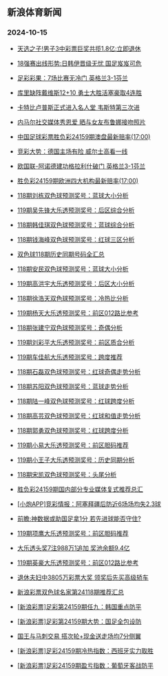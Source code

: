 ## 新浪体育新闻 
### 2024-10-15

+ [天选之子!男子3中彩票巨奖共揽1.8亿:立即退休](https://sports.sina.com.cn/l/2024-10-14/doc-incsnkcc5573292.shtml)

+ [18强赛出线形势:日韩伊晋级无忧 国足岌岌可危](https://sports.sina.com.cn/l/2024-10-14/doc-incsnusz2207959.shtml)

+ [足彩彩果：7场比赛无冷门 英格兰3-1芬兰](https://sports.sina.com.cn/l/2024-10-14/doc-incsnkck8559425.shtml)

+ [库里缺阵戴维斯12+10 勇士大胜活塞豪取4连胜](https://sports.sina.com.cn/basketball/nba/2024-10-14/doc-incsnyyv5314341.shtml)

+ [卡特比卢普斯正式进入名人堂 韦斯特第三次进](https://sports.sina.com.cn/basketball/nba/2024-10-14/doc-incsnusx5431046.shtml)

+ [内马尔社交媒体秀恩爱 晒与女友布鲁娜接吻照片](https://sports.sina.com.cn/global/others/2024-10-14/doc-incspfhx1395478.shtml)

+ [中国足球彩票胜负彩24159期澳盘最新赔率(17:00)](https://sports.sina.com.cn/l/2024-10-14/doc-incsnqmf1658364.shtml)

+ [竞彩大势：德国主场有险 威尔士高看一线](https://sports.sina.com.cn/l/2024-10-14/doc-incsnkcc5571973.shtml)

+ [欧国联-阿诺德建功格拉利什破门 英格兰3-1芬兰](https://sports.sina.com.cn/g/pl/2024-10-14/doc-incsnqmc2247167.shtml)

+ [胜负彩24159期欧洲四大机构最新赔率(17:00)](https://sports.sina.com.cn/l/2024-10-14/doc-incsnqmc2235620.shtml)

+ [118期刘栋双色球预测奖号：蓝球大小分析](https://sports.sina.com.cn/l/2024-10-14/doc-incspfht5246034.shtml)

+ [119期吴先锋大乐透预测奖号：后区综合分析](https://sports.sina.com.cn/l/2024-10-14/doc-incsnyyv5346575.shtml)

+ [118期韩佳琪双色球预测奖号：蓝球综合分析](https://sports.sina.com.cn/l/2024-10-14/doc-incspfhx1421323.shtml)

+ [118期钱海峰双色球预测奖号：红球三区分析](https://sports.sina.com.cn/l/2024-10-14/doc-incspfht5245689.shtml)

+ [双色球118期历史同期号码全汇总](https://sports.sina.com.cn/l/2024-10-14/doc-incspfhy8183449.shtml)

+ [118期安民双色球预测奖号：蓝球大小分析](https://sports.sina.com.cn/l/2024-10-14/doc-incspfhv2019741.shtml)

+ [119期高洪宇大乐透预测奖号：后区大小分析](https://sports.sina.com.cn/l/2024-10-14/doc-incspfhx1398041.shtml)

+ [118期徐浩天双色球预测奖号：冷热比分析](https://sports.sina.com.cn/l/2024-10-14/doc-incspfht5247251.shtml)

+ [119期杨天大乐透预测奖号：前区012路比参考](https://sports.sina.com.cn/l/2024-10-14/doc-incsnyyx2116217.shtml)

+ [118期张建宁双色球预测奖号：奇偶分析](https://sports.sina.com.cn/l/2024-10-14/doc-incspfhy8203519.shtml)

+ [119期刘彩平大乐透预测奖号：前区质合分析](https://sports.sina.com.cn/l/2024-10-14/doc-incspfhv2002838.shtml)

+ [119期车佳航大乐透预测奖号：跨度推荐](https://sports.sina.com.cn/l/2024-10-14/doc-incspfhx1399325.shtml)

+ [118期石磊双色球预测奖号：红球奇偶走势分析](https://sports.sina.com.cn/l/2024-10-14/doc-incspfhx1418884.shtml)

+ [118期苏阳双色球预测奖号：蓝球走势分析](https://sports.sina.com.cn/l/2024-10-14/doc-incspfht5237758.shtml)

+ [118期陆一峰双色球预测奖号：红球跨度分析](https://sports.sina.com.cn/l/2024-10-14/doc-incspfhv2020757.shtml)

+ [118期高芸双色球预测奖号：红球和值走势分析](https://sports.sina.com.cn/l/2024-10-14/doc-incspfhy8197148.shtml)

+ [118期郭勇双色球预测奖号：红球跨度分析](https://sports.sina.com.cn/l/2024-10-14/doc-incspfhy8195249.shtml)

+ [119期小易大乐透预测奖号：前区胆码推荐](https://sports.sina.com.cn/l/2024-10-14/doc-incsnyyv5342150.shtml)

+ [119期小王子大乐透预测奖号：历史同期分析](https://sports.sina.com.cn/l/2024-10-14/doc-incsnyyx2122449.shtml)

+ [118期宋凯双色球预测奖号：头尾分析](https://sports.sina.com.cn/l/2024-10-14/doc-incspfhy8188578.shtml)

+ [胜负彩24159期国内部分专业媒体复式推荐总汇](https://sports.sina.com.cn/l/2024-10-14/doc-incspfhx1461584.shtml)

+ [[小炮APP]竞彩情报：阿塞拜疆后防近6场场均失2.3球](https://sports.sina.com.cn/l/2024-10-14/doc-incsnusx5412883.shtml)

+ [前瞻:神数据或助国足拿1分 若先进球能否守住?](https://sports.sina.com.cn/l/2024-10-14/doc-incspmqv1358876.shtml)

+ [119期项鹰大乐透预测奖号：前区胆码推荐](https://sports.sina.com.cn/l/2024-10-14/doc-incsnyza8300518.shtml)

+ [大乐透头奖7注988万1追加 奖池余额9.4亿](https://sports.sina.com.cn/l/2024-10-14/doc-incspwer1265347.shtml)

+ [119期英豪大乐透预测奖号：前区012路比参考](https://sports.sina.com.cn/l/2024-10-14/doc-incsnyyz1518395.shtml)

+ [退休夫妇中3805万彩票大奖 领奖后先买高级轿车](https://sports.sina.com.cn/l/2024-10-15/doc-incsqtkf1006155.shtml)

+ [新浪彩票双色球名家第24118期推荐汇总](https://sports.sina.com.cn/l/2024-10-14/doc-incspfhy8202472.shtml)

+ [[新浪彩票]足彩第24159期任九：韩国重点防平](https://sports.sina.com.cn/l/2024-10-15/doc-incsqtiz4630281.shtml)

+ [[新浪彩票]足彩第24159期大势：国足全包设防](https://sports.sina.com.cn/l/2024-10-15/doc-incsqtkf1013161.shtml)

+ [国王与马刺交易 搭次轮+现金送走场均7分侧翼](https://sports.sina.com.cn/basketball/nba/2024-10-15/doc-incsqtkc1430408.shtml)

+ [[新浪彩票]足彩24159期冷热指数：西班牙实力取胜](https://sports.sina.com.cn/l/2024-10-15/doc-incsqtkh7795452.shtml)

+ [[新浪彩票]足彩24159期盈亏指数：葡萄牙客战防平](https://sports.sina.com.cn/l/2024-10-15/doc-incsqtiz4631494.shtml)

